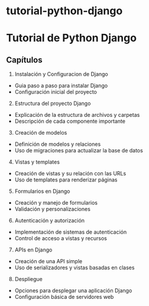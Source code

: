 # tutorial-python-django

# Tutorial de Python Django

## Capítulos

1. Instalación y Configuracion de Django

- Guia paso a paso para instalar Django
- Configuración inicial del proyecto

2. Estructura del proyecto Django

- Explicación de la estructura de archivos y carpetas
- Descripción de cada componente importante

3. Creación de modelos

- Definición de modelos y relaciones
- Uso de migraciones para actualizar la base de datos

4. Vistas y templates

- Creación de vistas y su relación con las URLs
- Uso de templates para renderizar páginas

5. Formularios en Django

- Creación y manejo de formularios
- Validación y personalizaciones

6. Autenticación y autorización

- Implementación de sistemas de autenticación
- Control de acceso a vistas y recursos

7. APIs en Django

- Creación de una API simple
- Uso de serializadores y vistas basadas en clases

8. Despliegue

- Opciones para desplegar una aplicación Django
- Configuración básica de servidores web
